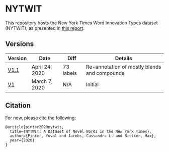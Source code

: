 # NYTWIT

This repository hosts the New York Times Word Innovation Types dataset (NYTWIT), as presented in [this report](https://arxiv.org/abs/2003.03444).

## Versions

| Version                 | Date           | Diff      | Details                                      |
|-------------------------|----------------|-----------|----------------------------------------------|
| [V1.1](nytwit_v1-1.tsv) | April 24, 2020 | 73 labels | Re-annotation of mostly blends and compounds |
| [V1](nytwit_v1.tsv)     | March 7, 2020  | N/A       | Initial                                      |

## Citation

For now, please cite the following:
```
@article{pinter2020nytwit,
  title={NYTWIT: A Dataset of Novel Words in the New York Times},
  author={Pinter, Yuval and Jacobs, Cassandra L. and Bittker, Max},
  year={2020}
}
```
